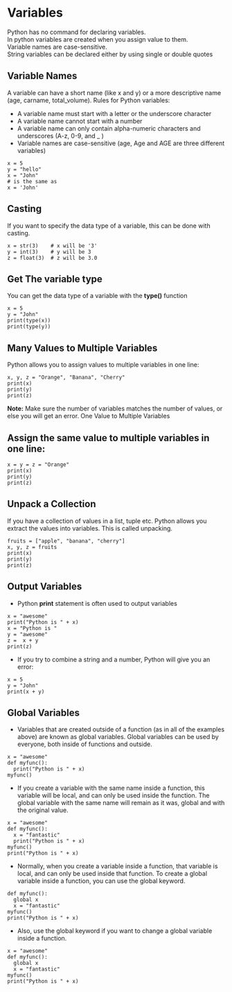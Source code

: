 # Variables

Python has no command for declaring variables.<br>
In python variables are created when you assign value to them.<br>
Variable names are case-sensitive.<br>
String variables can be declared either by using single or double quotes<br>


## Variable Names

A variable can have a short name (like x and y) or a more descriptive name (age, carname, total_volume). Rules for Python variables:
- A variable name must start with a letter or the underscore character
- A variable name cannot start with a number
- A variable name can only contain alpha-numeric characters and underscores (A-z, 0-9, and _ )
- Variable names are case-sensitive (age, Age and AGE are three different variables)

~~~
x = 5
y = "hello"
x = "John"
# is the same as
x = 'John'
~~~


## Casting   
If you want to specify the data type of a variable, this can be done with casting.
~~~
x = str(3)    # x will be '3'
y = int(3)    # y will be 3
z = float(3)  # z will be 3.0 
~~~


## Get The variable type
You can get the data type of a variable with the **type()** function
~~~
x = 5
y = "John"
print(type(x))
print(type(y))
~~~~


## Many Values to Multiple Variables

Python allows you to assign values to multiple variables in one line:
~~~
x, y, z = "Orange", "Banana", "Cherry"
print(x)
print(y)
print(z)
~~~

**Note:** Make sure the number of variables matches the number of values, or else you will get an error.
One Value to Multiple Variables

## Assign the same value to multiple variables in one line:
~~~
x = y = z = "Orange"
print(x)
print(y)
print(z)
~~~


## Unpack a Collection
If you have a collection of values in a list, tuple etc. 
Python allows you extract the values into variables. This is called unpacking.

~~~
fruits = ["apple", "banana", "cherry"]
x, y, z = fruits
print(x)
print(y)
print(z)
~~~

## Output Variables 

- Python **print** statement is often used to output variables
~~~
x = "awesome"
print("Python is " + x)
x = "Python is "
y = "awesome"
z =  x + y
print(z)
~~~

- If you try to combine a string and a number, Python will give you an error:
~~~
x = 5
y = "John"
print(x + y)
~~~

## Global Variables

- Variables that are created outside of a function (as in all of the examples above) are known as global variables.
Global variables can be used by everyone, both inside of functions and outside.
~~~
x = "awesome"
def myfunc():
  print("Python is " + x)
myfunc()
~~~

- If you create a variable with the same name inside a function, 
this variable will be local, and can only be used inside the function. 
The global variable with the same name will remain as it was, 
global and with the original value.

~~~
x = "awesome"
def myfunc():
  x = "fantastic"
  print("Python is " + x)
myfunc()
print("Python is " + x)
~~~

- Normally, when you create a variable inside a function, that variable is local, 
and can only be used inside that function.
To create a global variable inside a function, you can use the global keyword.
~~~
def myfunc():
  global x
  x = "fantastic"
myfunc()
print("Python is " + x) 
~~~

- Also, use the global keyword if you want to change a global variable inside a function.
~~~
x = "awesome"
def myfunc():
  global x
  x = "fantastic"
myfunc()
print("Python is " + x) 
~~~